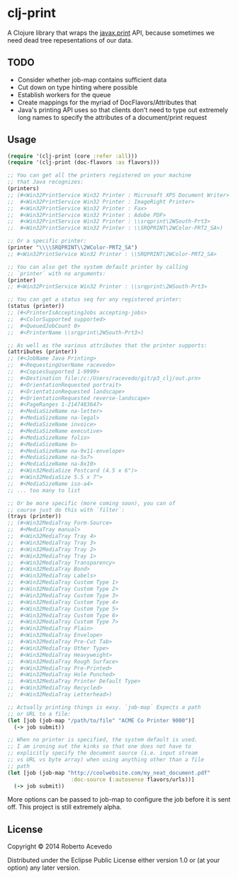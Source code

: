 clj-print
=======

A Clojure library that wraps the [javax.print](http://docs.oracle.com/javase/7/docs/api/javax/print/package-summary.html) API, because sometimes we
need dead tree repesentations of our data.

## TODO
- Consider whether job-map contains sufficient data
- Cut down on type hinting where possible
- Establish workers for the queue
- Create mappings for the myriad of DocFlavors/Attributes that
- Java's printing API uses so that clients don't need to type out extremely long names to specify the attributes of a document/print request

## Usage

``` clojure
(require '(clj-print (core :refer :all)))
(require '(clj-print (doc-flavors :as flavors)))

;; You can get all the printers registered on your machine
;; that Java recognizes:
(printers)
;; (#<Win32PrintService Win32 Printer : Microsoft XPS Document Writer>
;;  #<Win32PrintService Win32 Printer : ImageRight Printer>
;;  #<Win32PrintService Win32 Printer : Fax>
;;  #<Win32PrintService Win32 Printer : Adobe PDF>
;;  #<Win32PrintService Win32 Printer : \\srqprint\2WSouth-Prt3>
;;  #<Win32PrintService Win32 Printer : \\SRQPRINT\2WColor-PRT2_SA>)

;; Or a specific printer: 
(printer "\\\\SRQPRINT\\2WColor-PRT2_SA")
;; #<Win32PrintService Win32 Printer : \\SRQPRINT\2WColor-PRT2_SA>

;; You can also get the system default printer by calling
;; `printer` with no arguments:
(printer)
;; #<Win32PrintService Win32 Printer : \\srqprint\2WSouth-Prt3>

;; You can get a status seq for any registered printer:
(status (printer)) 
;; (#<PrinterIsAcceptingJobs accepting-jobs>
;;  #<ColorSupported supported>
;;  #<QueuedJobCount 0>
;;  #<PrinterName \\srqprint\2WSouth-Prt3>)

;; As well as the various attributes that the printer supports:
(attributes (printer))
;; (#<JobName Java Printing>
;;  #<RequestingUserName racevedo>
;;  #<CopiesSupported 1-9999>
;;  #<Destination file:/c:/Users/racevedo/git/p3_clj/out.prn>
;;  #<OrientationRequested portrait>
;;  #<OrientationRequested landscape>
;;  #<OrientationRequested reverse-landscape>
;;  #<PageRanges 1-2147483647>
;;  #<MediaSizeName na-letter>
;;  #<MediaSizeName na-legal>
;;  #<MediaSizeName invoice>
;;  #<MediaSizeName executive>
;;  #<MediaSizeName folio>
;;  #<MediaSizeName b>
;;  #<MediaSizeName na-9x11-envelope>
;;  #<MediaSizeName na-5x7>
;;  #<MediaSizeName na-8x10>
;;  #<Win32MediaSize Postcard (4.5 x 6")>
;;  #<Win32MediaSize 5.5 x 7">
;;  #<MediaSizeName iso-a4>
;; ... too many to list

;; Or be more specific (more coming soon), you can of
;; course just do this with `filter`:
(trays (printer)) 
;; (#<Win32MediaTray Form-Source>
;;  #<MediaTray manual>
;;  #<Win32MediaTray Tray 4>
;;  #<Win32MediaTray Tray 3>
;;  #<Win32MediaTray Tray 2>
;;  #<Win32MediaTray Tray 1>
;;  #<Win32MediaTray Transparency>
;;  #<Win32MediaTray Bond>
;;  #<Win32MediaTray Labels>
;;  #<Win32MediaTray Custom Type 1>
;;  #<Win32MediaTray Custom Type 2>
;;  #<Win32MediaTray Custom Type 3>
;;  #<Win32MediaTray Custom Type 4>
;;  #<Win32MediaTray Custom Type 5>
;;  #<Win32MediaTray Custom Type 6>
;;  #<Win32MediaTray Custom Type 7>
;;  #<Win32MediaTray Plain>
;;  #<Win32MediaTray Envelope>
;;  #<Win32MediaTray Pre-Cut Tab>
;;  #<Win32MediaTray Other Type>
;;  #<Win32MediaTray Heavyweight>
;;  #<Win32MediaTray Rough Surface>
;;  #<Win32MediaTray Pre-Printed>
;;  #<Win32MediaTray Hole Punched>
;;  #<Win32MediaTray Printer Default Type>
;;  #<Win32MediaTray Recycled>
;;  #<Win32MediaTray Letterhead>)

;; Actually printing things is easy. `job-map` Expects a path
;; or URL to a file:
(let [job (job-map "/path/to/file" "ACME Co Printer 9000")]
  (-> job submit))

;; When no printer is specified, the system default is used.
;; I am ironing out the kinks so that one does not have to 
;; explicitly specify the document source (i.e. input stream
;; vs URL vs byte array) when using anything other than a file
;; path
(let [job (job-map "http://coolwebsite.com/my_neat_document.pdf"
                    :doc-source (:autosense flavors/urls))]
  (-> job submit))

```

More options can be passed to job-map to configure the job before it
is sent off. This project is still extremely alpha.

## License

Copyright © 2014 Roberto Acevedo

Distributed under the Eclipse Public License either version 1.0 or (at
your option) any later version.
